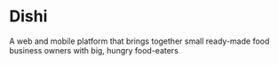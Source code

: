 # Dishi
A web and mobile platform that brings together small ready-made food business owners with big, hungry food-eaters

